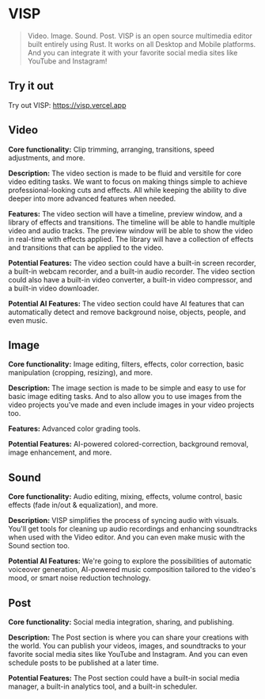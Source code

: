 # VISP
> Video. Image. Sound. Post. VISP is an open source multimedia editor built entirely using Rust. It works on all Desktop and Mobile platforms. And you can integrate it with your favorite social media sites like YouTube and Instagram!

## Try it out
Try out VISP: https://visp.vercel.app

## Video
**Core functionality:** Clip trimming, arranging, transitions, speed adjustments, and more.

**Description:** The video section is made to be fluid and versitile for core video editing tasks. We want to focus on making things simple to achieve professional-looking cuts and effects. All while keeping the ability to dive deeper into more advanced features when needed.

**Features:** The video section will have a timeline, preview window, and a library of effects and transitions. The timeline will be able to handle multiple video and audio tracks. The preview window will be able to show the video in real-time with effects applied. The library will have a collection of effects and transitions that can be applied to the video.

**Potential Features:** The video section could have a built-in screen recorder, a built-in webcam recorder, and a built-in audio recorder. The video section could also have a built-in video converter, a built-in video compressor, and a built-in video downloader.

**Potential AI Features:** The video section could have AI features that can automatically detect and remove background noise, objects, people, and even music.

## Image
**Core functionality:** Image editing, filters, effects, color correction, basic manipulation (cropping, resizing), and more.

**Description:** The image section is made to be simple and easy to use for basic image editing tasks. And to also allow you to use images from the video projects you've made and even include images in your video projects too.

**Features:** Advanced color grading tools.

**Potential Features:** AI-powered colored-correction, background removal, image enhancement, and more.

## Sound
**Core functionality:** Audio editing, mixing, effects, volume control, basic effects (fade in/out & equalization), and more.

**Description:** VISP simplifies the process of syncing audio with visuals. You'll get tools for cleaning up audio recordings and enhancing soundtracks when used with the Video editor. And you can even make music with the Sound section too.

**Potential AI Features:** We're going to explore the possibilities of automatic voiceover generation, AI-powered music composition tailored to the video's mood, or smart noise reduction technology.

## Post

**Core functionality:** Social media integration, sharing, and publishing.

**Description:** The Post section is where you can share your creations with the world. You can publish your videos, images, and soundtracks to your favorite social media sites like YouTube and Instagram. And you can even schedule posts to be published at a later time.

**Potential Features:** The Post section could have a built-in social media manager, a built-in analytics tool, and a built-in scheduler.
